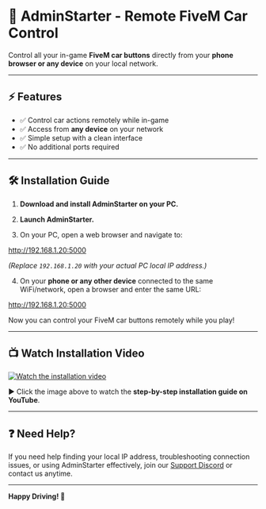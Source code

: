 # 🚗 AdminStarter - Remote FiveM Car Control

Control all your in-game **FiveM car buttons** directly from your **phone browser or any device** on your local network.

---

## ⚡ Features

- ✅ Control car actions remotely while in-game
- ✅ Access from **any device** on your network
- ✅ Simple setup with a clean interface
- ✅ No additional ports required

---

## 🛠️ Installation Guide

1. **Download and install AdminStarter on your PC.**

2. **Launch AdminStarter.**

3. On your PC, open a web browser and navigate to:

http://192.168.1.20:5000


*(Replace `192.168.1.20` with your actual PC local IP address.)*

4. On your **phone or any other device** connected to the same WiFi/network, open a browser and enter the same URL:

http://192.168.1.20:5000


Now you can control your FiveM car buttons remotely while you play!

---

## 📺 Watch Installation Video

[![Watch the installation video](https://img.youtube.com/vi/b0f5e0ILsps/maxresdefault.jpg)](https://youtu.be/b0f5e0ILsps)

▶️ Click the image above to watch the **step-by-step installation guide on YouTube**.

---

## ❓ Need Help?

If you need help finding your local IP address, troubleshooting connection issues, or using AdminStarter effectively, join our [Support Discord](https://yourdiscordlink.com) or contact us anytime.

---

**Happy Driving! 🛞**
